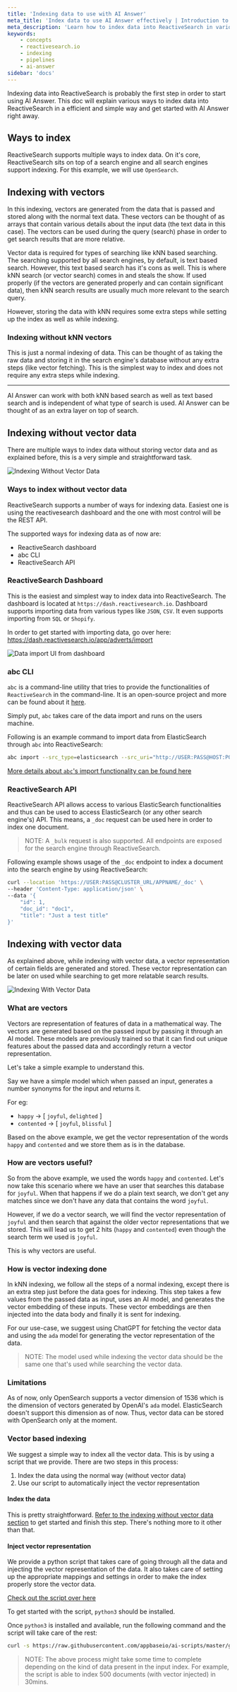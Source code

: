 ```yaml
---
title: 'Indexing data to use with AI Answer'
meta_title: 'Index data to use AI Answer effectively | Introduction to ReactiveSearch'
meta_description: 'Learn how to index data into ReactiveSearch in various ways and use it with AI Answer'
keywords:
    - concepts
    - reactivesearch.io
    - indexing
    - pipelines
    - ai-answer
sidebar: 'docs'
---
```


Indexing data into ReactiveSearch is probably the first step in order to start using AI Answer. This doc will explain various ways to index data into ReactiveSearch in a efficient and simple way and get started with AI Answer right away.

## Ways to index

ReactiveSearch supports multiple ways to index data. On it's core, ReactiveSearch sits on top of a search engine and all search engines support indexing. For this example, we will use `OpenSearch`.

## Indexing with vectors

In this indexing, vectors are generated from the data that is passed and stored along with the normal text data. These vectors can be thought of as arrays that contain various details about the input data (the text data in this case). The vectors can be used during the query (search) phase in order to get search results that are more relative.

Vector data is required for types of searching like kNN based searching. The searching supported by all search engines, by default, is text based search. However, this text based search has it's cons as well. This is where kNN search (or vector search) comes in and steals the show. If used properly (if the vectors are generated properly and can contain significant data), then kNN search results are usually much more relevant to the search query.

However, storing the data with kNN requires some extra steps while setting up the index as well as while indexing.

### Indexing without kNN vectors

This is just a normal indexing of data. This can be thought of as taking the raw data and storing it in the search engine's database without any extra steps (like vector fetching). This is the simplest way to index and does not require any extra steps while indexing.

---

AI Answer can work with both kNN based search as well as text based search and is independent of what type of search is used. AI Answer can be thought of as an extra layer on top of search.


## Indexing without vector data

There are multiple ways to index data without storing vector data and as explained before, this is a very simple and straightforward task.

![Indexing Without Vector Data](../../../../content/images/concepts/normal_indexing.png "Indexing Without Vector Data Vizualized")

### Ways to index without vector data

ReactiveSearch supports a number of ways for indexing data. Easiest one is using the reactivesearch dashboard and the one with most control will be the REST API.

The supported ways for indexing data as of now are:

- ReactiveSearch dashboard
- abc CLI
- ReactiveSearch API

### ReactiveSearch Dashboard

This is the easiest and simplest way to index data into ReactiveSearch. The dashboard is located at `https://dash.reactivesearch.io`. Dashboard supports importing data from various types like `JSON`, `CSV`. It even supports importing from `SQL` or `Shopify`.

In order to get started with importing data, go over here: https://dash.reactivesearch.io/app/adverts/import

![Data import UI from dashboard](https://i.imgur.com/nT9RtKx.png "Data import UI from dashboard")

### abc CLI

`abc` is a command-line utility that tries to provide the functionalities of `ReactiveSearch` in the command-line. It is an open-source project and more can be found about it [here](https://github.com/appbaseio/abc).

Simply put, `abc` takes care of the data import and runs on the users machine.

Following is an example command to import data from ElasticSearch through `abc` into ReactiveSearch:

```sh
abc import --src_type=elasticsearch --src_uri="http://USER:PASS@HOST:PORT/INDEX" "https://USER:PASS@CLUSTER_URL/APPNAME"
```

[More details about `abc`'s import functionality can be found here](https://github.com/appbaseio/abc/blob/dev/docs/appbase/import.md)

### ReactiveSearch API

ReactiveSearch API allows access to various ElasticSearch functionalities and thus can be used to access ElasticSearch (or any other search engine's) API. This means, a `_doc` request can be used here in order to index one document.

> NOTE: A `_bulk` request is also supported. All endpoints are exposed for the search engine through ReactiveSearch.

Following example shows usage of the `_doc` endpoint to index a document into the search engine by using ReactiveSearch:

```sh
curl --location 'https://USER:PASS@CLUSTER_URL/APPNAME/_doc' \
--header 'Content-Type: application/json' \
--data '{
    "id": 1,
    "doc_id": "doc1",
    "title": "Just a test title"
}'
```

## Indexing with vector data

As explained above, while indexing with vector data, a vector representation of certain fields are generated and stored. These vector representation can be later on used while searching to get more relatable search results.

![Indexing With Vector Data](../../../../content/images/concepts/vector_indexing.png "Indexing With Vector Data Vizualized")

### What are vectors

Vectors are representation of features of data in a mathematical way. The vectors are generated based on the passed input by passing it through an AI model. These models are previously trained so that it can find out unique features about the passed data and accordingly return a vector representation.

Let's take a simple example to understand this.

Say we have a simple model which when passed an input, generates a number synonyms for the input and returns it.

For eg:

- `happy` -> [ `joyful`, `delighted` ]
- `contented` -> [ `joyful`, `blissful` ]

Based on the above example, we get the vector representation of the words `happy` and `contented` and we store them as is in the database.

### How are vectors useful?

So from the above example, we used the words `happy` and `contented`. Let's now take this scenario where we have an user that searches this database for `joyful`. When that happens if we do a plain text search, we don't get any matches since we don't have any data that contains the word `joyful`.

However, if we do a vector search, we will find the vector representation of `joyful` and then search that against the older vector representations that we stored. This will lead us to get 2 hits (`happy` and `contented`) even though the search term we used is `joyful`.

This is why vectors are useful.

### How is vector indexing done

In kNN indexing, we follow all the steps of a normal indexing, except there is an extra step just before the data goes for indexing. This step takes a few values from the passed data as input, uses an AI model, and generates the vector embedding of these inputs. These vector embeddings are then injected into the data body and finally it is sent for indexing.

For our use-case, we suggest using ChatGPT for fetching the vector data and using the `ada` model for generating the vector representation of the data.

> NOTE: The model used while indexing the vector data should be the same one that's used while searching the vector data.

### Limitations

As of now, only OpenSearch supports a vector dimension of 1536 which is the dimension of vectors generated by OpenAI's `ada` model. ElasticSearch doesn't support this dimension as of now. Thus, vector data can be stored with OpenSearch only at the moment.

### Vector based indexing

We suggest a simple way to index all the vector data. This is by using a script that we provide. There are two steps in this process:

1. Index the data using the normal way (without vector data)
2. Use our script to automatically inject the vector representation

#### Index the data

This is pretty straightforward. [Refer to the indexing without vector data section](#indexing-without-vector-data) to get started and finish this step. There's nothing more to it other than that.

#### Inject vector representation

We provide a python script that takes care of going through all the data and injecting the vector representation of the data. It also takes care of setting up the appropriate mappings and settings in order to make the index properly store the vector data.

[Check out the script over here](https://github.com/appbaseio/ai-scripts/tree/master/knn_reindex)

To get started with the script, `python3` should be installed.

Once `python3` is installed and available, run the following command and the script will take care of the rest:

```sh
curl -s https://raw.githubusercontent.com/appbaseio/ai-scripts/master/get-ai-script.py --output get-ai.py && python3 get-ai.py knn
```

> NOTE: The above process might take some time to complete depending on the kind of data present in the input index. For example, the script is able to index 500 documents (with vector injected) in 30mins.
